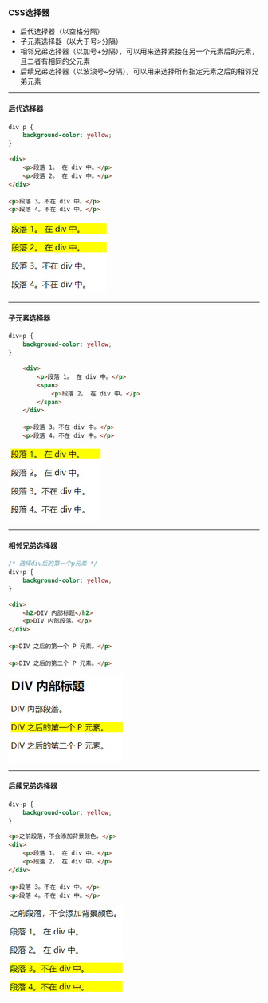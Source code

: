 ### CSS选择器

* 后代选择器（以空格分隔）
* 子元素选择器（以大于号>分隔）
* 相邻兄弟选择器（以加号+分隔），可以用来选择紧接在另一个元素后的元素，且二者有相同的父元素
* 后续兄弟选择器（以波浪号~分隔），可以用来选择所有指定元素之后的相邻兄弟元素

<hr>

#### 后代选择器 

``` css
div p {
    background-color: yellow;
}
```

``` html
<div>
    <p>段落 1。 在 div 中。</p>
    <p>段落 2。 在 div 中。</p>
</div>

<p>段落 3。不在 div 中。</p>
<p>段落 4。不在 div 中。</p>
```

![后代选择器](image/后代选择器.png)

 
<hr>

#### 子元素选择器

``` css
div>p {
    background-color: yellow;
}
```

``` html
    <div>
        <p>段落 1。 在 div 中。</p>
        <span>
            <p>段落 2。 在 div 中。</p>
        </span>
    </div>

    <p>段落 3。不在 div 中。</p>
    <p>段落 4。不在 div 中。</p>
```

![后代选择器](image/子元素选择器.png)

<hr>

#### 相邻兄弟选择器 

``` css
/* 选择div后的第一个p元素 */
div+p {
    background-color: yellow;
}
```

``` html
<div>
    <h2>DIV 内部标题</h2>
    <p>DIV 内部段落。</p>
</div>

<p>DIV 之后的第一个 P 元素。</p>

<p>DIV 之后的第二个 P 元素。</p>
```

![后代选择器](image/相邻兄弟选择器.png)

<hr>    

#### 后续兄弟选择器

``` css
div~p {
    background-color: yellow;
}
```

``` html
<p>之前段落，不会添加背景颜色。</p>
<div>
    <p>段落 1。 在 div 中。</p>
    <p>段落 2。 在 div 中。</p>
</div>

<p>段落 3。不在 div 中。</p>
<p>段落 4。不在 div 中。</p>
```
![后代选择器](image/后续兄弟选择器.png)
